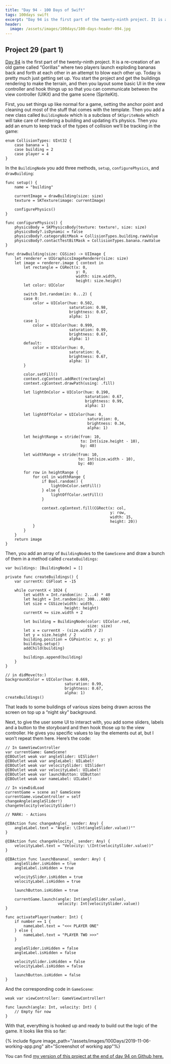 ```yaml
---
title: "Day 94 - 100 Days of Swift"
tags: 100days swift
excerpt: "Day 94 is the first part of the twenty-ninth project. It is a recreation of an old game called “Gorillas” where two players launch exploding bananas back and forth at each other in an attempt to blow each other up. Today is pretty much just getting set up. You start the project and get the buildings rendering to make the terrain, and then you layout some basic UI in the view controller and hook things up so that you can communicate between the view controller (UIKit) and the game scene (SpriteKit)."
header:
  image: /assets/images/100days/100-days-header-094.jpg
---
```

## Project 29 (part 1)
[Day 94](https://www.hackingwithswift.com/100/94) is the first part of the twenty-ninth project. It is a re-creation of an old game called “Gorillas” where two players launch exploding bananas back and forth at each other in an attempt to blow each other up. Today is pretty much just getting set up. You start the project and get the buildings rendering to make the terrain, and then you layout some basic UI in the view controller and hook things up so that you can communicate between the view controller (UIKit) and the game scene (SpriteKit).

First, you set things up like normal for a game, setting the anchor point and cleaning out most of the stuff that comes with the template. Then you add a new class called `BuildingNode` which is a subclass of `SKSpriteNode` which will take care of rendering a building and updating it’s physics. Then you add an enum to keep track of the types of collision we’ll be tracking in the game:
```
enum CollisionTypes: UInt32 {
    case banana = 1
    case building = 2
    case player = 4
}
```

In the `BuildingNode` you add three methods, `setup`, `configurePhysics`, and `drawBuilding`:
```
func setup() {
    name = "building"

    currentImage = drawBuilding(size: size)
    texture = SKTexture(image: currentImage)

    configurePhysics()
}

func configurePhysics() {
    physicsBody = SKPhysicsBody(texture: texture!, size: size)
    physicsBody?.isDynamic = false
    physicsBody?.categoryBitMask = CollisionTypes.building.rawValue
    physicsBody?.contactTestBitMask = CollisionTypes.banana.rawValue
}

func drawBuilding(size: CGSize) -> UIImage {
    let renderer = UIGraphicsImageRenderer(size: size)
    let image = renderer.image { context in
        let rectangle = CGRect(x: 0,
                               y: 0,
                               width: size.width,
                               height: size.height)
        let color: UIColor

        switch Int.random(in: 0...2) {
        case 0:
            color = UIColor(hue: 0.502,
                            saturation: 0.98,
                            brightness: 0.67,
                            alpha: 1)
        case 1:
            color = UIColor(hue: 0.999,
                            saturation: 0.99,
                            brightness: 0.67,
                            alpha: 1)
        default:
            color = UIColor(hue: 0,
                            saturation: 0,
                            brightness: 0.67,
                            alpha: 1)
        }

        color.setFill()
        context.cgContext.addRect(rectangle)
        context.cgContext.drawPath(using: .fill)

        let lightOnColor = UIColor(hue: 0.190,
                                   saturation: 0.67,
                                   brightness: 0.99,
                                   alpha: 1)

        let lightOffColor = UIColor(hue: 0,
                                    saturation: 0,
                                    brightness: 0.34,
                                    alpha: 1)

        let heightRange = stride(from: 10,
                                 to: Int(size.height - 10),
                                 by: 40)

        let widthRange = stride(from: 10,
                                to: Int(size.width - 10),
                                by: 40)

        for row in heightRange {
            for col in widthRange {
                if Bool.random() {
                    lightOnColor.setFill()
                } else {
                    lightOffColor.setFill()
                }

                context.cgContext.fill(CGRect(x: col,
                                              y: row,
                                              width: 15,
                                              height: 20))
            }
        }
    }
    return image
}
```

Then, you add an array of `BuildingNode`s to the `GameScene` and draw a bunch of them in a method called `createBuildings`:
```
var buildings: [BuildingNode] = []

private func createBuildings() {
    var currentX: CGFloat = -15

    while currentX < 1024 {
        let width = Int.random(in: 2...4) * 40
        let height = Int.random(in: 300...600)
        let size = CGSize(width: width,
                          height: height)
        currentX += size.width + 2

        let building = BuildingNode(color: UIColor.red,
                                    size: size)
        let x = currentX - (size.width / 2)
        let y = size.height / 2
        building.position = CGPoint(x: x, y: y)
        building.setup()
        addChild(building)

        buildings.append(building)
    }
}

// in didMove(to:)
backgroundColor = UIColor(hue: 0.669,
                          saturation: 0.99,
                          brightness: 0.67,
                          alpha: 1)
createBuildings()
```

 That leads to some buildings of various sizes being drawn across the screen on top up a “night sky” background.

Next, to give the user some UI to interact with, you add some sliders, labels and a button to the storyboard and then hook those up to the view controller. He gives you specific values to lay the elements out at, but I won’t repeat them here. Here’s the code:
```
// In GameViewController
var currentGame: GameScene!
@IBOutlet weak var angleSlider: UISlider!
@IBOutlet weak var angleLabel: UILabel!
@IBOutlet weak var velocitySlider: UISlider!
@IBOutlet weak var velocityLabel: UILabel!
@IBOutlet weak var launchButton: UIButton!
@IBOutlet weak var nameLabel: UILabel!

// In viewDidLoad
currentGame = scene as? GameScene
currentGame.viewController = self
changeAngle(angleSlider!)
changeVelocity(velocitySlider!)

// MARK: - Actions

@IBAction func changeAngle(_ sender: Any) {
    angleLabel.text = "Angle: \(Int(angleSlider.value))°"
}

@IBAction func changeVelocity(_ sender: Any) {
    velocityLabel.text = "Velocity: \(Int(velocitySlider.value))"
}

@IBAction func launchBanana(_ sender: Any) {
    angleSlider.isHidden = true
    angleLabel.isHidden = true

    velocitySlider.isHidden = true
    velocityLabel.isHidden = true

    launchButton.isHidden = true

    currentGame.launch(angle: Int(angleSlider.value),
                       velocity: Int(velocitySlider.value))
}

func activatePlayer(number: Int) {
    if number == 1 {
        nameLabel.text = "<<< PLAYER ONE"
    } else {
        nameLabel.text = "PLAYER TWO >>>"
    }

    angleSlider.isHidden = false
    angleLabel.isHidden = false

    velocitySlider.isHidden = false
    velocityLabel.isHidden = false

    launchButton.isHidden = false
}
```

And the corresponding code in `GameScene`:
```
weak var viewController: GameViewController!

func launch(angle: Int, velocity: Int) {
    // Empty for now
}
```

With that, everything is hooked up and ready to build out the logic of the game. It looks like this so far:

{% include figure image_path="/assets/images/100Days/2019-11-06-working-app.png" alt="Screenshot of working app"%}

You can find [my version of this project at the end of day 94 on Github here.](https://github.com/dillon-mce/100-days-swift-projects/tree/29db4b83a41794b8f2342edaebf744581d5605e3/Project29)
